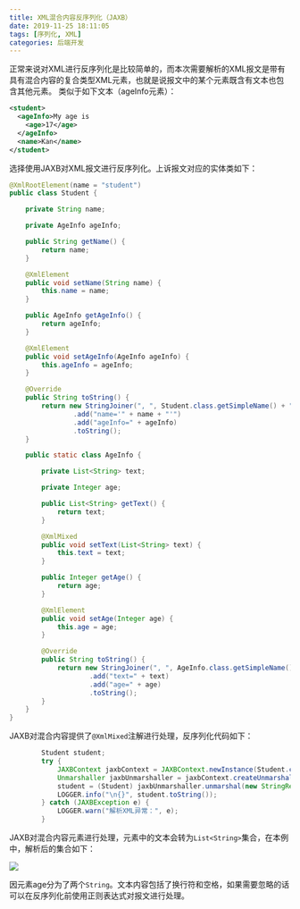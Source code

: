 ```yaml
---
title: XML混合内容反序列化（JAXB）
date: 2019-11-25 18:11:05
tags: [序列化, XML]
categories: 后端开发
---
```


正常来说对XML进行反序列化是比较简单的，而本次需要解析的XML报文是带有具有混合内容的复合类型XML元素，也就是说报文中的某个元素既含有文本也包含其他元素。 类似于如下文本（ageInfo元素）：

```xml
<student> 
  <ageInfo>My age is 
    <age>17</age> 
  </ageInfo>  
  <name>Kan</name> 
</student>
```

选择使用JAXB对XML报文进行反序列化。上诉报文对应的实体类如下：

```java
@XmlRootElement(name = "student")
public class Student {

    private String name;

    private AgeInfo ageInfo;

    public String getName() {
        return name;
    }

    @XmlElement
    public void setName(String name) {
        this.name = name;
    }

    public AgeInfo getAgeInfo() {
        return ageInfo;
    }

    @XmlElement
    public void setAgeInfo(AgeInfo ageInfo) {
        this.ageInfo = ageInfo;
    }

    @Override
    public String toString() {
        return new StringJoiner(", ", Student.class.getSimpleName() + "[", "]")
                .add("name='" + name + "'")
                .add("ageInfo=" + ageInfo)
                .toString();
    }

    public static class AgeInfo {

        private List<String> text;

        private Integer age;

        public List<String> getText() {
            return text;
        }

        @XmlMixed
        public void setText(List<String> text) {
            this.text = text;
        }

        public Integer getAge() {
            return age;
        }

        @XmlElement
        public void setAge(Integer age) {
            this.age = age;
        }

        @Override
        public String toString() {
            return new StringJoiner(", ", AgeInfo.class.getSimpleName() + "[", "]")
                    .add("text=" + text)
                    .add("age=" + age)
                    .toString();
        }
    }
}
```

JAXB对混合内容提供了`@XmlMixed`注解进行处理，反序列化代码如下：

```java
        Student student;
        try {
            JAXBContext jaxbContext = JAXBContext.newInstance(Student.class);
            Unmarshaller jaxbUnmarshaller = jaxbContext.createUnmarshaller();
            student = (Student) jaxbUnmarshaller.unmarshal(new StringReader(XML));
            LOGGER.info("\n{}", student.toString());
        } catch (JAXBException e) {
            LOGGER.warn("解析XML异常：", e);
        }
```

JAXB对混合内容元素进行处理，元素中的文本会转为`List<String>`集合，在本例中，解析后的集合如下：

![](image-20191126105417573.png)

因元素age分为了两个`String`。文本内容包括了换行符和空格，如果需要忽略的话可以在反序列化前使用正则表达式对报文进行处理。